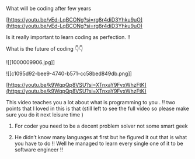 What will be coding after few years

[https://youtu.be/vEd-LqBCONg?si=rg8r4diD3Yhku9uO](https://youtu.be/vEd-LqBCONg?si=rg8r4diD3Yhku9uO)

Is it really important to learn coding as perfection. !!

  

What is the future of coding 👇👇

![[1000009906.jpg]]

![[c1095d92-bee9-4740-b571-cc58bed849db.png]]

  

  

[https://youtu.be/k9WqpQp8VSU?si=XTnxaY9FvxWhzFtK](https://youtu.be/k9WqpQp8VSU?si=XTnxaY9FvxWhzFtK)

This video teaches you a lot about what is programming to you . !! two points that I loved in this is that (still left to see the full video so please make sure you do it next leisure time )

1) For coder you need to be a decent problem solver not some smart geek

2) He didn’t know many languages at first but he figured it out that is what you have to do !! Well he managed to learn every single one of it to be software engineer !!